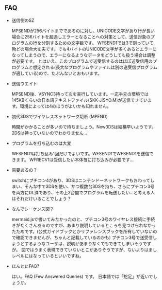 ## FAQ

* 送信側のSZ
    
    MPSENDが256バイトまでであるのに対し、UNICODE文字があり行が長い場合に256バイトを超過しエラーとなることへの対策として、送信対象のプログラムの行を分割するための文字数です。
    WFSEND1では3で割っていて殆どの場合大丈夫です。でも4バイトのUNICODE文字が多くあるとエラーになってしまうので、エラーになるようなデータをどうしても扱う場合は調整が必要です。
    とはいえ、このプログラムで送受信するのはほぼ送受信用のプログラムと想定される(長大なプログラムやファイルは別の送受信プログラムが適している)ので、たぶんないとおもいます。
    
* 送信ウエイト
    
    MPSEND後、VSYNC3待って次を実行しています。一応手元の環境では145KBくらいの日本語テキストファイル(SKK-JISYO.M)が送信できています。環境によっては4のほうがよいかも知れません。
    
* 初代3DSでワイヤレスネットワーク切断 (MPEND)
    
    時間がかかることが多いので待ちましょう。New3DSは結構早いようです。2DSは持っていないのでわかりません…
    
* プログラムを打ち込むのは大変
    
    WFSEND1は打ち込み1回だけでよいです。WFSEND1でWFSEND1を送信できます。
    WFRECV1は受信したい本体毎に打ち込みが必要です…
    
* 需要あるの？
    
    switchにプチコン4があり、3DSはニンテンドーネットワークもおわってしまい、そんな中で3DSを使い、かつ複数台3DSを持ち、さらにプチコン3号を両方にDL済であり、その上2台間でプログラムを転送したい…と考える人はそれだけいることでしょう？
    
* なんでシーケンス図？
    
    mermaid.jsで書いてみたかったのと、プチコン3号のワイヤレス接続に手続きがたくさんあるのですが、あまり説明しているところを見つけられなかったためです。(公式ガイドブックとかリファレンスブックを所有していないので確認できませんが、ちゃんと記載しているのかも) プチコン3号で送受信しようとするようなユーザは、説明があまりなくてもできてしまいそうですが。
    図ではうまく表現できていないとこがありそうですが、ないよりはましレベルにはなっているといいですね。
    
* ほんとにFAQ?
    
    はい。FAQ (Few Answered Queries) です。
    日本語では「蛇足」が近いでしょうか。
    